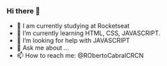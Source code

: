 ### Hi there 👋




- 🔭 I am currently studying at Rocketseat 
- 🌱 I’m currently learning HTML, CSS, JAVASCRIPT.
- 🤔 I’m looking for help with JAVASCRIPT
- 💬 Ask me about ...
- 📫 How to reach me: @RObertoCabralCRCN


